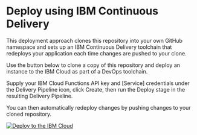 # Deploy using IBM Continuous Delivery

This deployment approach clones this repository into your own GitHub namespace and sets up an IBM Continuous Delivery toolchain that redeploys your application each time changes are pushed to your clone.

Use the button below to clone a copy of this repository and deploy an instance to the IBM Cloud as part of a DevOps toolchain.

Supply your IBM Cloud Functions API key and [Service] credentials under the Delivery Pipeline icon, click Create, then run the Deploy stage in the resulting Delivery Pipeline.

You can then automatically redeploy changes by pushing changes to your cloned repository.

[![Deploy to the IBM Cloud](https://bluemix.net/deploy/button.png)](https://bluemix.net/deploy?repository=https://github.com/IBM/ibm-cloud-functions-refarch-template.git)
